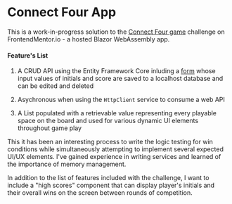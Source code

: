 # Connect Four App

This is a work-in-progress solution to the [Connect Four game](https://www.frontendmentor.io/challenges/connect-four-game-6G8QVH923s/hub/connect-four-game-64jxPwTzw3 "Frontend Mentor | Connect Four game hub") challenge on FrontendMentor.io - a hosted Blazor WebAssembly app.

#### Feature's List

1. A CRUD API using the Entity Framework Core inluding a [form](https://ajhughesdev.githubio/ConnectFourApp) whose input values of initials and score are saved to a localhost database and can be edited and deleted 

2. Asychronous when using the `HttpClient` service to consume a web API

3. A List populated with a retrievable value representing every playable space on the board and used for various dynamic UI elements throughout game play

This it has been an interesting process to write the logic testing for win conditions while simultaneously attempting to implement several expected UI/UX elements. I've gained experience in writing services and learned of the importance of memory management.

In addition to the list of features included with the challenge, I want to include a "high scores" component that can display player's initials and their overall wins on the screen between rounds of competition.
